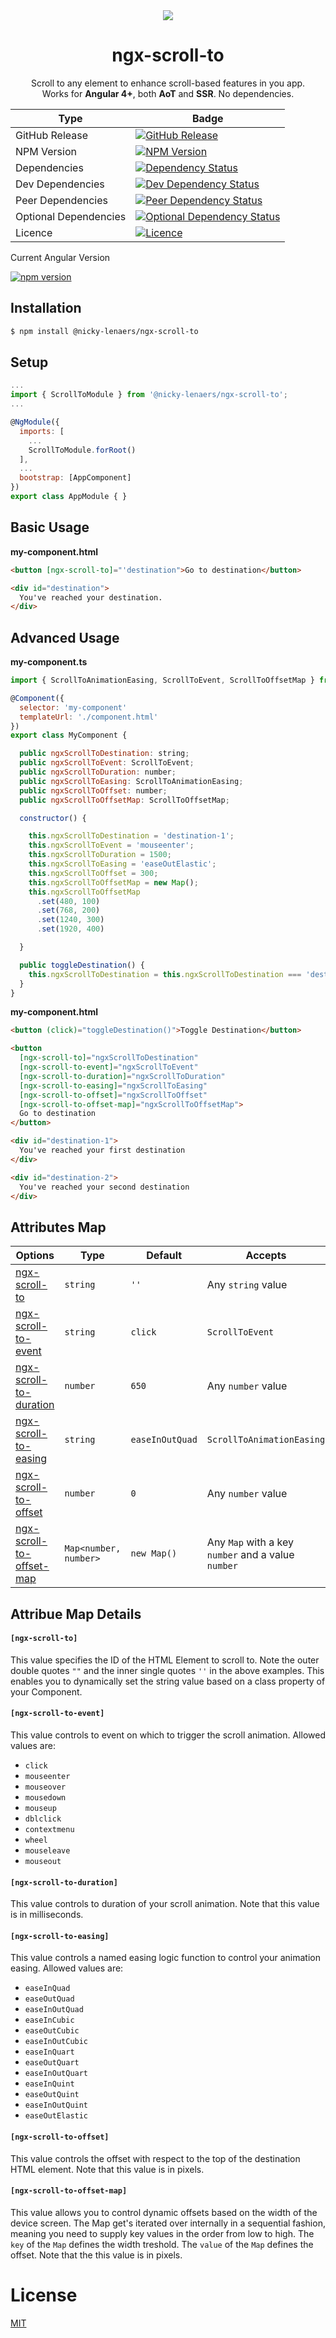 
<div align="center">
  <img src="https://user-images.githubusercontent.com/2785350/28428760-ae908006-6d7a-11e7-92ec-174bec80740e.png">
</div>
<div align="center">
  <h1>ngx-scroll-to</h1>
  <p>
    Scroll to any element to enhance scroll-based features in you app.<br>
    Works for <strong>Angular 4+</strong>, both <strong>AoT</strong> and <strong>SSR</strong>. No dependencies.
  </p>
</div>

| Type                  | Badge                                                                           |
|-----------------------|---------------------------------------------------------------------------------|
| GitHub Release        | [![GitHub Release][github-release-badge]][github-release-badge-url]             |
| NPM Version           | [![NPM Version][npm-version-badge]][npm-version-badge-url]                      |
| Dependencies          | [![Dependency Status][dep-status-badge]][dep-status-badge-url]                  |
| Dev Dependencies      | [![Dev Dependency Status][dev-dep-status-badge]][dev-dep-status-badge-url]      |
| Peer Dependencies     | [![Peer Dependency Status][peer-dep-status-badge]][peer-dep-status-badge-url]   |
| Optional Dependencies | [![Optional Dependency Status][opt-dep-status-badge]][opt-dep-status-badge-url] |
| Licence               | [![Licence][licence-badge]][licence-badge-url]                                  |

Current Angular Version

[![npm version](https://img.shields.io/npm/v/%40angular%2Fcore.svg?style=flat-square)](https://www.npmjs.com/~angular)  

## Installation
```sh
$ npm install @nicky-lenaers/ngx-scroll-to
```

## Setup
```js
...
import { ScrollToModule } from '@nicky-lenaers/ngx-scroll-to';
...

@NgModule({
  imports: [
    ...
    ScrollToModule.forRoot()
  ],
  ...
  bootstrap: [AppComponent]
})
export class AppModule { }
```

## Basic Usage
**my-component.html**

```html
<button [ngx-scroll-to]="'destination">Go to destination</button>

<div id="destination">
  You've reached your destination.
</div>
```

## Advanced Usage
**my-component.ts**
```js
import { ScrollToAnimationEasing, ScrollToEvent, ScrollToOffsetMap } from '@nicky-lenaers/ngx-scroll-to';

@Component({
  selector: 'my-component'
  templateUrl: './component.html'
})
export class MyComponent {

  public ngxScrollToDestination: string;
  public ngxScrollToEvent: ScrollToEvent;
  public ngxScrollToDuration: number;
  public ngxScrollToEasing: ScrollToAnimationEasing;
  public ngxScrollToOffset: number;
  public ngxScrollToOffsetMap: ScrollToOffsetMap;

  constructor() {

    this.ngxScrollToDestination = 'destination-1';
    this.ngxScrollToEvent = 'mouseenter';
    this.ngxScrollToDuration = 1500;
    this.ngxScrollToEasing = 'easeOutElastic';
    this.ngxScrollToOffset = 300;
    this.ngxScrollToOffsetMap = new Map();
    this.ngxScrollToOffsetMap
      .set(480, 100)
      .set(768, 200)
      .set(1240, 300)
      .set(1920, 400)

  }

  public toggleDestination() {
    this.ngxScrollToDestination = this.ngxScrollToDestination === 'destination-1' ? 'destination-2' : 'destination-1';
  }
}
```


**my-component.html**
```html
<button (click)="toggleDestination()">Toggle Destination</button>

<button 
  [ngx-scroll-to]="ngxScrollToDestination"
  [ngx-scroll-to-event]="ngxScrollToEvent"
  [ngx-scroll-to-duration]="ngxScrollToDuration"
  [ngx-scroll-to-easing]="ngxScrollToEasing"
  [ngx-scroll-to-offset]="ngxScrollToOffset"
  [ngx-scroll-to-offset-map]="ngxScrollToOffsetMap">
  Go to destination
</button>

<div id="destination-1">
  You've reached your first destination
</div>

<div id="destination-2">
  You've reached your second destination
</div>
```

## Attributes Map
| Options                                                       | Type                  | Default         | Accepts                                            |
|---------------------------------------------------------------|-----------------------|-----------------|----------------------------------------------------|
| [ngx-scroll-to](#ngx-scroll-to-details)                       | `string`              | `''`            | Any `string` value                                 |
| [ngx-scroll-to-event](#ngx-scroll-to-event-details)           | `string`              | `click`         | `ScrollToEvent`                                    |
| [ngx-scroll-to-duration](#ngx-scroll-to-duration-details)     | `number`              | `650`           | Any `number` value                                 |
| [ngx-scroll-to-easing](#ngx-scroll-to-easing-details)         | `string`              | `easeInOutQuad` | `ScrollToAnimationEasing`                          |
| [ngx-scroll-to-offset](#ngx-scroll-to-offset-details)         | `number`              | `0`             | Any `number` value                                 |
| [ngx-scroll-to-offset-map](#ngx-scroll-to-offset-map-details) | `Map<number, number>` | `new Map()`     | Any `Map` with a key `number` and a value `number` |

## Attribue Map Details
#### <a name="ngx-scroll-to-details"></a>`[ngx-scroll-to]`
This value specifies the ID of the HTML Element to scroll to. Note the outer double quotes `""` and the inner single quotes `''` in the above examples. This enables you to dynamically set the string value based on a class property of your Component.

#### <a name="ngx-scroll-to-event-details"></a>`[ngx-scroll-to-event]`
This value controls to event on which to trigger the scroll animation. Allowed values are:
- `click`
- `mouseenter`
- `mouseover`
- `mousedown`
- `mouseup`
- `dblclick`
- `contextmenu`
- `wheel`
- `mouseleave`
- `mouseout`

#### <a name="ngx-scroll-to-duration-details"></a>`[ngx-scroll-to-duration]`
This value controls to duration of your scroll animation. Note that this value is in milliseconds.

#### <a name="ngx-scroll-to-easing-details"></a>`[ngx-scroll-to-easing]`
This value controls a named easing logic function to control your animation easing. Allowed values are:
- `easeInQuad`
- `easeOutQuad`
- `easeInOutQuad`
- `easeInCubic`
- `easeOutCubic`
- `easeInOutCubic`
- `easeInQuart`
- `easeOutQuart`
- `easeInOutQuart`
- `easeInQuint`
- `easeOutQuint`
- `easeInOutQuint`
- `easeOutElastic`

#### <a name="ngx-scroll-to-offset-details"></a>`[ngx-scroll-to-offset]`
This value controls the offset with respect to the top of the destination HTML element. Note that this value is in pixels.

#### <a name="ngx-scroll-to-offset-map-details"></a>`[ngx-scroll-to-offset-map]`
This value allows you to control dynamic offsets based on the width of the device screen. The Map get's iterated over internally in a sequential fashion, meaning you need to supply key values in the order from low to high. The `key` of the `Map` defines the width treshold. The `value` of the `Map` defines the offset. Note that the this value is in pixels.

# License
 [MIT](/LICENSE)

[github-release-badge]: https://img.shields.io/github/release/nicky-lenaers/ngx-scroll-to.svg?style=flat-square
[github-release-badge-url]: https://img.shields.io/github/release/nicky-lenaers/ngx-scroll-to
[npm-version-badge]: https://img.shields.io/npm/v/@nicky-lenaers/ngx-scroll-to.svg?style=flat-square
[npm-version-badge-url]: https://www.npmjs.com/package/@nicky-lenaers/ngx-scroll-to
[dep-status-badge]: https://img.shields.io/david/nicky-lenaers/ngx-scroll-to.svg?style=flat-square
[dep-status-badge-url]: https://david-dm.org/nicky-lenaers/ngx-scroll-to
[dev-dep-status-badge]: https://img.shields.io/david/dev/nicky-lenaers/ngx-scroll-to.svg?style=flat-square
[dev-dep-status-badge-url]: https://david-dm.org/nicky-lenaers/ngx-scroll-to?type=dev
[peer-dep-status-badge]: https://img.shields.io/david/peer/nicky-lenaers/ngx-scroll-to.svg?style=flat-square
[peer-dep-status-badge-url]: https://david-dm.org/nicky-lenaers/ngx-scroll-to?type=peer
[opt-dep-status-badge]: https://img.shields.io/david/optional/nicky-lenaers/ngx-scroll-to.svg?style=flat-square
[opt-dep-status-badge-url]: https://david-dm.org/nicky-lenaers/ngx-scroll-to?type=optional
[licence-badge]: https://img.shields.io/npm/l/@nicky-lenaers/ngx-scroll-to.svg?style=flat-square
[licence-badge-url]: https://github.com/nicky-lenaers/ngx-scroll-to/blob/master/LICENSE